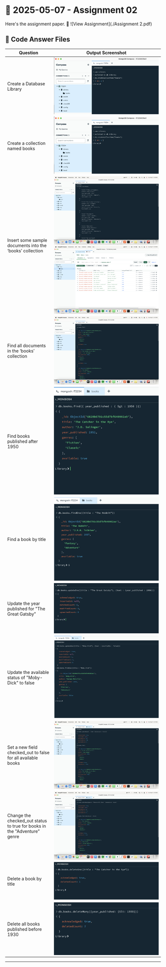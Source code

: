 # 📅 2025-05-07 - Assignment 02

Here's the assignment paper.
📄 ![View Assignment](./Assignment 2.pdf)

## 📂 Code Answer Files

|  Question        | Output Screenshot         |
|-------------------------|---------------------------|
| Create a Database Library |![Outputs](./Outputs/1.png)|
| Create a collection named books |![Outputs](./Outputs/1.png)|
| Insert some sample documents into the ‘books’ collection|![Outputs](./Outputs/2.png) ![Outputs](./Outputs/3.png)|
| Find all documents in the ‘books’ collection |![Outputs](./Outputs/4.png)|
| Find books published after 1950 |![Outputs](./Outputs/5.png)|
| Find a book by title |![Outputs](./Outputs/6.png)|
| Update the year published for "The Great Gatsby" |![Outputs](./Outputs/7.png)|
| Update the available status of "Moby-Dick" to false |![Outputs](./Outputs/8.png)|
| Set a new field checked_out to false for all available books |![Outputs](./Outputs/9.png)|
| Change the checked_out status to true for books in the "Adventure" genre |![Outputs](./Outputs/10.png)|
| Delete a book by title |![Outputs](./Outputs/11.png)|
| Delete all books published before 1930 |![Outputs](./Outputs/12.png)|

---


